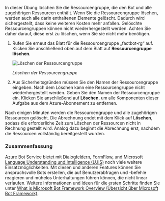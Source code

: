 In dieser Übung löschen Sie die Ressourcengruppe, die den Bot und alle zugehörigen Ressourcen enthält. Wenn Sie die Ressourcengruppe löschen, werden auch alle darin enthaltenen Elemente gelöscht. Dadurch wird sichergestellt, dass keine weiteren Kosten mehr anfallen. Gelöschte Ressourcengruppen können nicht wiederhergestellt werden. Achten Sie daher darauf, diese erst zu löschen, wenn Sie sie nicht mehr benötigen.

1. Rufen Sie erneut das Blatt für die Ressourcengruppe „factbot-rg“ auf. Klicken Sie anschließend oben auf dem Blatt auf **Ressourcengruppe löschen**.

    ![Löschen der Ressourcengruppe](../images/delete-resource-group.png)

    _Löschen der Ressourcengruppe_

1. Aus Sicherheitsgründen müssen Sie den Namen der Ressourcengruppe eingeben. Nach dem Löschen kann eine Ressourcengruppe nicht wiederhergestellt werden. Geben Sie den Namen der Ressourcengruppe ein. Klicken Sie anschließend auf **Löschen**, um alle Komponenten dieser Aufgabe aus dem Azure-Abonnement zu entfernen.

Nach einigen Minuten werden die Ressourcengruppe und alle zugehörigen Ressourcen gelöscht. Die Abrechnung endet mit dem Klick auf **Löschen**, sodass die erforderliche Zeit zum Löschen der Ressourcen nicht in Rechnung gestellt wird. Analog dazu beginnt die Abrechnung erst, nachdem die Ressourcen vollständig bereitgestellt wurden.

### <a name="summary"></a>Zusammenfassung

Azure Bot Service bietet mit [Dialogfeldern](http://aihelpwebsite.com/Blog/EntryId/9/Introduction-To-Using-Dialogs-With-The-Microsoft-Bot-Framework), [FormFlow](https://blogs.msdn.microsoft.com/uk_faculty_connection/2016/07/14/building-a-microsoft-bot-using-microsoft-bot-framework-using-formflow/), und [Microsoft Language Understanding und Intelligence (LUIS)](https://docs.botframework.com/node/builder/guides/understanding-natural-language/) noch viele weitere Einsatzmöglichkeiten. Mit diesen und anderen Features können Sie anspruchsvolle Bots erstellen, die auf Benutzerabfragen und -befehle reagieren und mühelos Unterhaltungen führen können, die nicht linear verlaufen. Weitere Informationen und Ideen für die ersten Schritte finden Sie unter [What is Microsoft Bot Framework Overview (Übersicht über Microsoft Bot Framework)](https://blogs.msdn.microsoft.com/uk_faculty_connection/2016/04/05/what-is-microsoft-bot-framework-overview/).